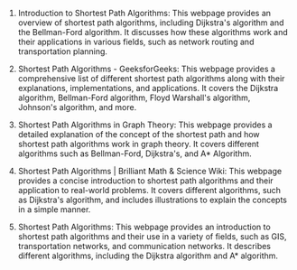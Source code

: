 

1. Introduction to Shortest Path Algorithms: This webpage provides an overview of shortest path algorithms, including Dijkstra's algorithm and the Bellman-Ford algorithm. It discusses how these algorithms work and their applications in various fields, such as network routing and transportation planning.

2. Shortest Path Algorithms - GeeksforGeeks: This webpage provides a comprehensive list of different shortest path algorithms along with their explanations, implementations, and applications. It covers the Dijkstra algorithm, Bellman-Ford algorithm, Floyd Warshall's algorithm, Johnson's algorithm, and more.

3. Shortest Path Algorithms in Graph Theory: This webpage provides a detailed explanation of the concept of the shortest path and how shortest path algorithms work in graph theory. It covers different algorithms such as Bellman-Ford, Dijkstra's, and A* Algorithm.

4. Shortest Path Algorithms | Brilliant Math & Science Wiki: This webpage provides a concise introduction to shortest path algorithms and their application to real-world problems. It covers different algorithms, such as Dijkstra's algorithm, and includes illustrations to explain the concepts in a simple manner. 

5. Shortest Path Algorithms: This webpage provides an introduction to shortest path algorithms and their use in a variety of fields, such as GIS, transportation networks, and communication networks. It describes different algorithms, including the Dijkstra algorithm and A* algorithm.